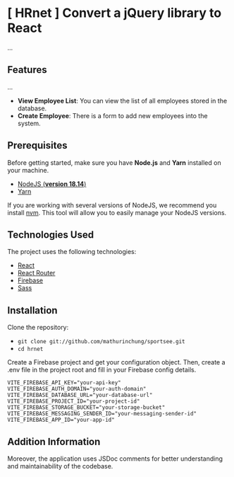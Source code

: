 # [ HRnet ] Convert a jQuery library to React

...

## Features

...

* **View Employee List**: You can view the list of all employees stored in the database.
* **Create Employee**: There is a form to add new employees into the system.

## Prerequisites

Before getting started, make sure you have **Node.js** and **Yarn** installed on your machine.

- [NodeJS (**version 18.14**)](https://nodejs.org/en/)
- [Yarn](https://yarnpkg.com/)

If you are working with several versions of NodeJS, we recommend you install [nvm](https://github.com/nvm-sh/nvm). This tool will allow you to easily manage your NodeJS versions.

## Technologies Used

The project uses the following technologies:

- [React](https://react.dev/)
- [React Router](https://reactrouter.com/en/main)
- [Firebase](https://firebase.google.com/)
- [Sass](https://sass-lang.com/)

## Installation

Clone the repository:

- `git clone git://github.com/mathurinchung/sportsee.git`
- `cd hrnet`

Create a Firebase project and get your configuration object. Then, create a .env file in the project root and fill in your Firebase config details.

```.env
VITE_FIREBASE_API_KEY="your-api-key"
VITE_FIREBASE_AUTH_DOMAIN="your-auth-domain"
VITE_FIREBASE_DATABASE_URL="your-database-url"
VITE_FIREBASE_PROJECT_ID="your-project-id"
VITE_FIREBASE_STORAGE_BUCKET="your-storage-bucket"
VITE_FIREBASE_MESSAGING_SENDER_ID="your-messaging-sender-id"
VITE_FIREBASE_APP_ID="your-app-id"
```

## Addition Information

Moreover, the application uses JSDoc comments for better understanding and maintainability of the codebase.